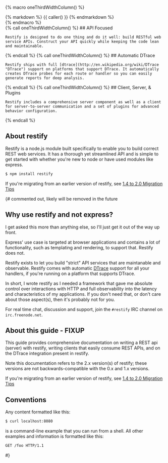 {% macro oneThirdWidthColumn() %}
  <div class="col-sm-4">
    {% markdown %}
      {{ caller() }}
    {% endmarkdown %}
  </div>
{% endmacro %}

<!-- 3 column layout -->
<div class="row row-gap-medium">
  {% call oneThirdWidthColumn() %}
    ## API Focused

    Restify is designed to do one thing and do it well: build RESTful web service APIs. Construct your API quickly while keeping the code lean and maintainable.
  {% endcall %}
  {% call oneThirdWidthColumn() %}
    ## Automatic DTrace

    Restify ships with full [dtrace](http://en.wikipedia.org/wiki/DTrace "DTrace") support on platforms that support DTrace. It automatically creates DTrace probes for each route or handler so you can easily generate reports for deep analysis.
  {% endcall %}
  {% call oneThirdWidthColumn() %}
    ## Client, Server, & Plugins

    Restify includes a comprehensive server component as well as a client for server-to-server communication and a set of plugins for advanced behavior configuration.
  {% endcall %}
</div>

## About restify

Restify is a node.js module built specifically to enable you to build correct
REST web services.  It has a thorough yet streamlined API and is simple to get started with whether you're new to node or have used modules like express.

```bash
$ npm install restify
```

If you're migrating from an earlier version of restify, see [1.4 to 2.0 Migration Tips](https://github.com/restify/node-restify/wiki/1.4-to-2.0-Migration-Tips)



{# commented out, likely will be removed in the future

## Why use restify and not express?

I get asked this more than anything else, so I'll just get it out of
the way up front.

Express' use case is targeted at browser applications and contains a
lot of functionality, such as templating and rendering, to support that.
Restify does not.

Restify exists to let you build "strict" API
services that are maintanable and observable. Restify comes with automatic
[DTrace](http://en.wikipedia.org/wiki/DTrace) support for all your
handlers, if you're running on a platform that supports DTrace.

In short, I wrote restify as I needed a framework that
gave me absolute control over interactions with HTTP and full
observability into the latency and characteristics of my
applications.  If you don't need that, or don't care about those
aspect(s), then it's probably not for you.

For real time chat, discussion and support, join the `#restify` IRC channel on
`irc.freenode.net`.


## About this guide - FIXUP

This guide provides comprehensive documentation on writing a REST api (server)
with restify, writing clients that easily consume REST APIs, and on
the DTrace integration present in restify.

Note this documentation refers to the 2.x version(s) of restify;
these versions are not backwards-compatible with the 0.x and 1.x versions.

If you're migrating from an earlier version of restify, see
[1.4 to 2.0 Migration Tips](https://github.com/restify/node-restify/wiki/1.4-to-2.0-Migration-Tips)

## Conventions

Any content formatted like this:

```bash
$ curl localhost:8080
```

is a command-line example that you can run from a shell.  All other examples
and information is formatted like this:

```bash
GET /foo HTTP/1.1
```
 #}




